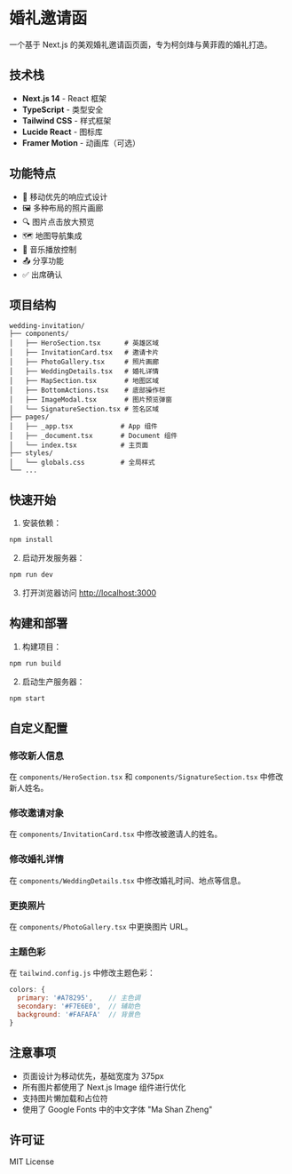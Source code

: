 # 婚礼邀请函

一个基于 Next.js 的美观婚礼邀请函页面，专为柯剑烽与黄菲霞的婚礼打造。

## 技术栈

- **Next.js 14** - React 框架
- **TypeScript** - 类型安全
- **Tailwind CSS** - 样式框架
- **Lucide React** - 图标库
- **Framer Motion** - 动画库（可选）

## 功能特点

- 📱 移动优先的响应式设计
- 🖼️ 多种布局的照片画廊
- 🔍 图片点击放大预览
- 🗺️ 地图导航集成
- 🎵 音乐播放控制
- 📤 分享功能
- ✅ 出席确认

## 项目结构

```
wedding-invitation/
├── components/
│   ├── HeroSection.tsx      # 英雄区域
│   ├── InvitationCard.tsx   # 邀请卡片
│   ├── PhotoGallery.tsx     # 照片画廊
│   ├── WeddingDetails.tsx   # 婚礼详情
│   ├── MapSection.tsx       # 地图区域
│   ├── BottomActions.tsx    # 底部操作栏
│   ├── ImageModal.tsx       # 图片预览弹窗
│   └── SignatureSection.tsx # 签名区域
├── pages/
│   ├── _app.tsx            # App 组件
│   ├── _document.tsx       # Document 组件
│   └── index.tsx           # 主页面
├── styles/
│   └── globals.css         # 全局样式
└── ...
```

## 快速开始

1. 安装依赖：
```bash
npm install
```

2. 启动开发服务器：
```bash
npm run dev
```

3. 打开浏览器访问 [http://localhost:3000](http://localhost:3000)

## 构建和部署

1. 构建项目：
```bash
npm run build
```

2. 启动生产服务器：
```bash
npm start
```

## 自定义配置

### 修改新人信息
在 `components/HeroSection.tsx` 和 `components/SignatureSection.tsx` 中修改新人姓名。

### 修改邀请对象
在 `components/InvitationCard.tsx` 中修改被邀请人的姓名。

### 修改婚礼详情
在 `components/WeddingDetails.tsx` 中修改婚礼时间、地点等信息。

### 更换照片
在 `components/PhotoGallery.tsx` 中更换图片 URL。

### 主题色彩
在 `tailwind.config.js` 中修改主题色彩：

```javascript
colors: {
  primary: '#A78295',    // 主色调
  secondary: '#F7E6E0',  // 辅助色
  background: '#FAFAFA'  // 背景色
}
```

## 注意事项

- 页面设计为移动优先，基础宽度为 375px
- 所有图片都使用了 Next.js Image 组件进行优化
- 支持图片懒加载和占位符
- 使用了 Google Fonts 中的中文字体 "Ma Shan Zheng"

## 许可证

MIT License 